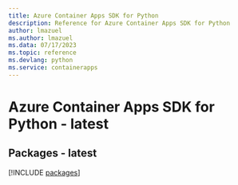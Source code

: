 ```yaml
---
title: Azure Container Apps SDK for Python
description: Reference for Azure Container Apps SDK for Python
author: lmazuel
ms.author: lmazuel
ms.data: 07/17/2023
ms.topic: reference
ms.devlang: python
ms.service: containerapps
---
```

# Azure Container Apps SDK for Python - latest
## Packages - latest
[!INCLUDE [packages](container-apps-index.md)]